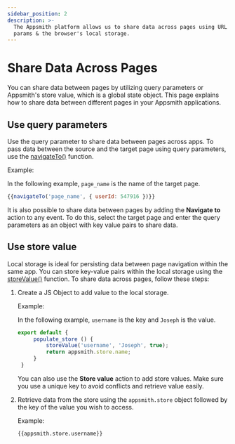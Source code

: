 ```yaml
---
sidebar_position: 2
description: >-
  The Appsmith platform allows us to share data across pages using URL query
  params & the browser's local storage.
---
```


# Share Data Across Pages
You can share data between pages by utilizing query parameters or Appsmith's store value, which is a global state object. This page explains how to share data between different pages in your Appsmith applications.

## Use query parameters
Use the query parameter to share data between pages across apps. To pass data between the source and the target page using query parameters, use the [navigateTo()](/reference/appsmith-framework/widget-actions/navigate-to) function.

Example:

In the following example, `page_name` is the name of the target page. 
```jsx
{{navigateTo('page_name', { userId: 547916 })}}
```
It is also possible to share data between pages by adding the **Navigate to** action to any event. To do this, select the target page and enter the query parameters as an object with key value pairs to share data.

<ZoomImage src="/img/navigate-to-action.png" alt="Navigate to action" caption="Navigate to action" />

## Use store value
Local storage is ideal for persisting data between page navigation within the same app. You can store key-value pairs within the local storage using the [storeValue()](/reference/appsmith-framework/widget-actions/store-value) function.
To share data across pages, follow these steps:
1. Create a JS Object to add value to the local storage.
    
   Example:

   In the following example, `username` is the key and `Joseph` is the value.
   ```jsx
   export default {
        populate_store () {
            storeValue('username', 'Joseph', true);
            return appsmith.store.name;
        }
    }
    ```
    You can also use the **Store value** action to add store values. Make sure you use a unique key to avoid conflicts and retrieve value easily.
2. Retrieve data from the store using the `appsmith.store` object followed by the key of the value you wish to access.
   
   Example:
   ```
   {{appsmith.store.username}}
   ```
